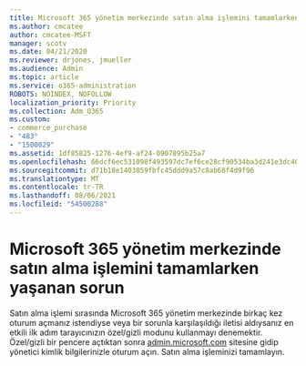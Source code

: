```yaml
---
title: Microsoft 365 yönetim merkezinde satın alma işlemini tamamlarken yaşanan sorun
ms.author: cmcatee
author: cmcatee-MSFT
manager: scotv
ms.date: 04/21/2020
ms.reviewer: drjones, jmueller
ms.audience: Admin
ms.topic: article
ms.service: o365-administration
ROBOTS: NOINDEX, NOFOLLOW
localization_priority: Priority
ms.collection: Adm_O365
ms.custom:
- commerce_purchase
- "483"
- "1500029"
ms.assetid: 1df85825-1276-4ef9-af24-0907895b25a7
ms.openlocfilehash: 66dcf6ec531098f493597dc7ef6ce28cf90534ba3d241e3dc4066f6c9ff57b51
ms.sourcegitcommit: d71b18e1403859fbfc45ddd9a57c8ab68f4d9f96
ms.translationtype: MT
ms.contentlocale: tr-TR
ms.lasthandoff: 08/06/2021
ms.locfileid: "54500288"
---
```

# <a name="trouble-completing-a-purchase-in-the-microsoft-365-admin-center"></a>Microsoft 365 yönetim merkezinde satın alma işlemini tamamlarken yaşanan sorun

Satın alma işlemi sırasında Microsoft 365 yönetim merkezinde birkaç kez oturum açmanız istendiyse veya bir sorunla karşılaşıldığı iletisi aldıysanız en etkili ilk adım tarayıcınızın özel/gizli modunu kullanmayı denemektir. Özel/gizli bir pencere açtıktan sonra [admin.microsoft.com](https://admin.microsoft.com) sitesine gidip yönetici kimlik bilgilerinizle oturum açın. Satın alma işleminizi tamamlayın.